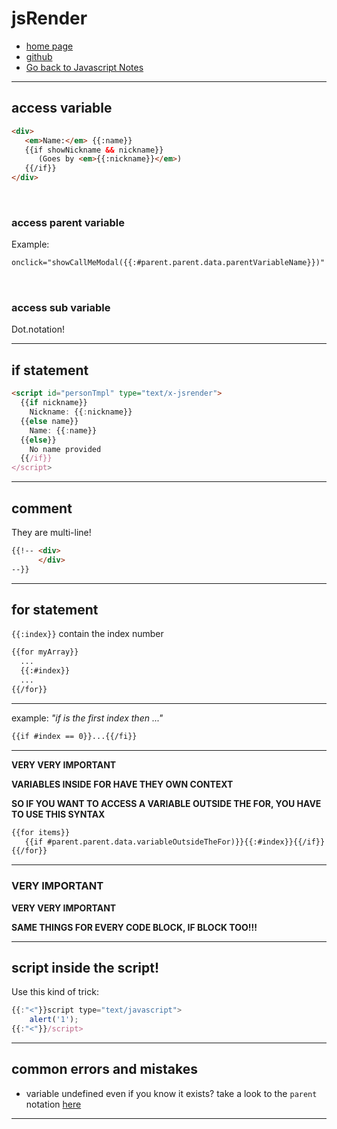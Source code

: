 # jsRender

+ [home page](https://www.jsviews.com/)
+ [github](https://github.com/BorisMoore/jsrender)
+ [Go back to Javascript Notes](readme.md)

---

## access variable

```html
<div>
   <em>Name:</em> {{:name}}
   {{if showNickname && nickname}}
      (Goes by <em>{{:nickname}}</em>)
   {{/if}}
</div>
```

<br>

### access parent variable

Example:

```html
onclick="showCallMeModal({{:#parent.parent.data.parentVariableName}})"
```

<br>

### access sub variable

Dot.notation!

---

## if statement

```html
<script id="personTmpl" type="text/x-jsrender">
  {{if nickname}}
    Nickname: {{:nickname}}
  {{else name}}
    Name: {{:name}}
  {{else}}
    No name provided
  {{/if}}
</script>
```

---

## comment

They are multi-line!

```html
{{!-- <div> 
      </div>
--}}
```

---

## for statement

```{{:index}}``` contain the index number

```html
{{for myArray}}
  ...
  {{:#index}}
  ...
{{/for}}
```

---

example: *"if is the first index then ..."*

```html
{{if #index == 0}}...{{/fi}}
```

---

**VERY VERY IMPORTANT**

**VARIABLES INSIDE FOR HAVE THEY OWN CONTEXT**

**SO IF YOU WANT TO ACCESS A VARIABLE OUTSIDE THE FOR, YOU HAVE TO USE THIS SYNTAX**

```html
{{for items}}
   {{if #parent.parent.data.variableOutsideTheFor)}}{{:#index}}{{/if}}
{{/for}}
```

---

### VERY IMPORTANT

**VERY VERY IMPORTANT**

**SAME THINGS FOR EVERY CODE BLOCK, IF BLOCK TOO!!!**

---

## script inside the script!

Use this kind of trick:

```javascript
{{:"<"}}script type="text/javascript">
    alert('1');
{{:"<"}}/script>
```

---

## common errors and mistakes

+ variable undefined even if you know it exists? take a look to the ```parent``` notation [here](###-VERY-IMPORTANT)

---
